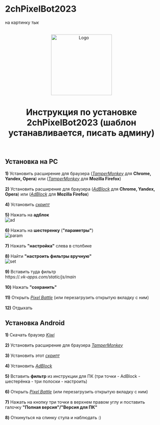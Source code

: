 # 2chPixelBot2023
на картинку *тык*
<br />
<br />
<p align="center">
    <a href="https://t.me/pixel_2ch">
    <img src="https://gistcdn.githack.com/dvachevskaya/4dc06d33f3ba58dd60fe05b90f2a787c/raw/4f8fa5e7cb03e888f1ffb9b4568a43979681d8ae/3rdc.svg" alt="Logo" width="200" height="200">
</a>

<h1 align="center">Инструкция по установке 2chPixelBot2023 (шаблон устанавливается, писать админу)</h1>
</p>
    <br />


## Установка на PC
**1)** Установить расширение для браузера ([*TamperMonkey*](https://chrome.google.com/webstore/detail/tampermonkey/dhdgffkkebhmkfjojejmpbldmpobfkfo) для **Chrome, Yandex, Opera**) или ([*TamperMonkey*](https://addons.mozilla.org/ru/firefox/addon/tampermonkey) для **Mozilla Firefox**)
<br />
<br />
**2)** Установить расширение для браузера ([*AdBlock*](https://chrome.google.com/webstore/detail/adblock/gighmmpiobklfepjocnamgkkbiglidom/related?hl=ru) для **Chrome, Yandex, Opera**) или ([*AdBlock*](https://addons.mozilla.org/ru/firefox/addon/adblock-for-firefox) для **Mozilla Firefox**)
<br />
<br />
**4)** Установить [*скрипт*](https://github.com/JesferMonkaS/2chPixelBot2023/blob/main/Pixelbattle%20Placer%2023.user.js)
<br />
<br />
**5)** Нажать на **адблок**
<br />
![ad](https://i.imgur.com/nOV2MS6.png)
<br />
<br />
**6)** Нажать на **шестеренку** (**"параметры"**)
<br />
![param](https://i.imgur.com/crTOOEF.png)
<br />
<br />
**7)** Нажать **"настройка"** слева в столбике
<br />
<br />
**8)** Найти **"настроить фильтры вручную"**
<br />
![set](https://i.imgur.com/IvANl4u.png)
<br />
<br />
**9)** Вставить туда фильтр
<br />
https://*.vk-apps.com/static/js/main*
<br />
<br />
**10)** Нажать **"сохранить"**
<br />
<br />
**11)** Открыть [*Pixel Battle*](https://vk.com/app7148888_-22751485?ref=group_menue) (или перезагрузить открытую вкладку с ним)
<br />
<br />
**12)** Отдыхать

## Установка Android
**1)** Скачать браузер [*Kiwi*](https://play.google.com/store/apps/details?id=com.kiwibrowser.browser&hl=ru)
<br />
<br />
**2)** Установить расширение для браузера [*TamperMonkey*](https://chrome.google.com/webstore/detail/tampermonkey/dhdgffkkebhmkfjojejmpbldmpobfkfo)
<br />
<br />
**3)** Установить этот [*скрипт*](https://github.com/JesferMonkaS/2chPixelBot2023/blob/main/Pixelbattle%20Placer%2023.user.js)
<br />
<br />
**4)** Установить [*AdBlock*](https://chrome.google.com/webstore/detail/adblock/gighmmpiobklfepjocnamgkkbiglidom/related?hl=ru)
<br />
<br />
**5)** Вставить **фильтр** из инструкции для ПК (три точки - AdBlock - шестерёнка - три полоски - настроить)
<br />
<br />
**6)** Открыть [*Pixel Battle*](https://vk.com/app7148888_-22751485?ref=group_menu) (или перезагрузить открытую вкладку с ним)
<br />
<br />
**7)** Нажать на кнопку три точки в верхнем правом углу и поставить галочку **"Полная версия"/"Версия для ПК"**
<br />
<br />
**8)** Откинуться на спинку стула и наблюдать :)

